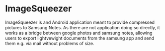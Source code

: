 # ImageSqueezer
ImageSqueezer is and Android application meant to provide compressed pictures to Samsung Notes. 
As there are not application doing so directly, it works as a bridge between google photos and samsung notes,
allowing users to export lightvewight documents from the samsung app and send them e.g. via mail without problems of size.
